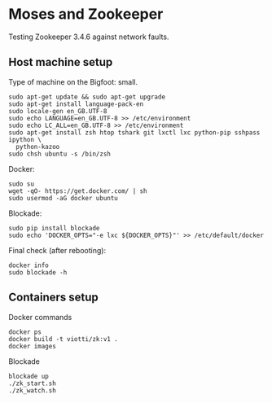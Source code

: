 # Moses and Zookeeper

Testing Zookeeper 3.4.6 against network faults.


## Host machine setup

Type of machine on the Bigfoot: small.

    sudo apt-get update && sudo apt-get upgrade
    sudo apt-get install language-pack-en
    sudo locale-gen en_GB.UTF-8
    sudo echo LANGUAGE=en_GB.UTF-8 >> /etc/environment
    sudo echo LC_ALL=en_GB.UTF-8 >> /etc/environment
    sudo apt-get install zsh htop tshark git lxctl lxc python-pip sshpass ipython \
      python-kazoo
    sudo chsh ubuntu -s /bin/zsh


Docker:

    sudo su
    wget -qO- https://get.docker.com/ | sh
    sudo usermod -aG docker ubuntu

Blockade:

    sudo pip install blockade
    sudo echo 'DOCKER_OPTS="-e lxc ${DOCKER_OPTS}"' >> /etc/default/docker
    
    
Final check (after rebooting):
    
    docker info
    sudo blockade -h
    

## Containers setup

Docker commands

    docker ps
    docker build -t viotti/zk:v1 .
    docker images
    
Blockade

    blockade up
    ./zk_start.sh
    ./zk_watch.sh
